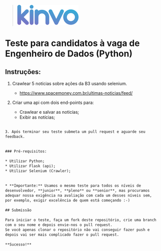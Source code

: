 > ![Logo Kinvo](https://github.com/kinvoapp/kinvo-mobile-test/blob/master/logo.svg)

# Teste para candidatos à vaga de Engenheiro de Dados (Python)  


## Instruções:

1. Crawlear 5 notícias sobre ações da B3 usando selenium. 
	 - https://www.spacemoney.com.br/ultimas-noticias/feed/
	 

2. Criar uma api com dois end-points para:

	- Crawlear e salvar as noticías;
	- Exibir as notícias;
  ```

3. Após terminar seu teste submeta um pull request e aguarde seu feedback.


### Pré-requisitos:

* Utilizar Python;
* Utilizar Flask (api);
* Utilizar Selenium (Crawler);


* **Importante:** Usamos o mesmo teste para todos os níveis de desenvolvedor, **junior**, **pleno** ou **senior**, mas procuramos adequar nossa exigência na avaliação com cada um desses níveis sem, por exemplo, exigir excelência de quem está começando :-)

## Submissão

Para iniciar o teste, faça um fork deste repositório, crie uma branch com o seu nome e depois envie-nos o pull request.
Se você apenas clonar o repositório não vai conseguir fazer push e depois vai ser mais complicado fazer o pull request.

**Sucesso!**
